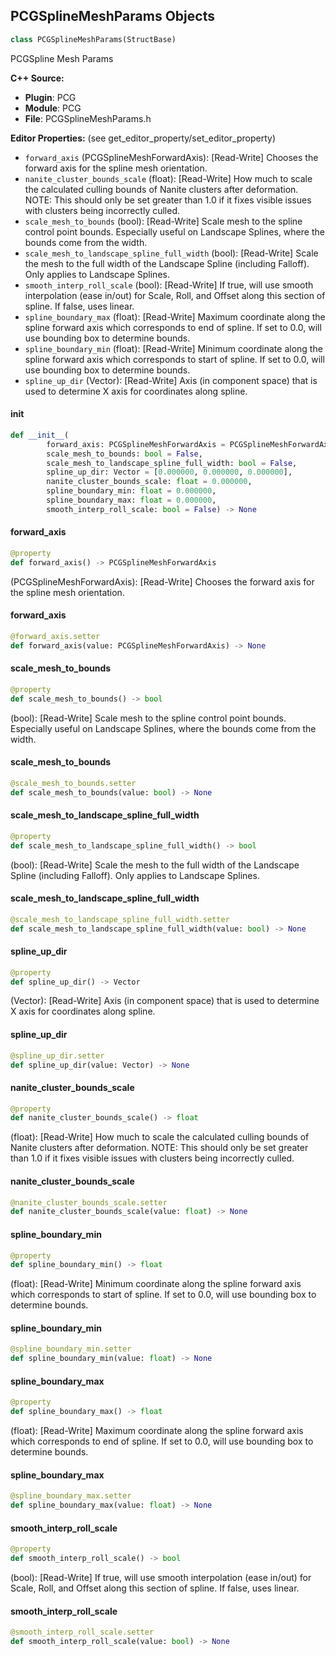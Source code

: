 ## PCGSplineMeshParams Objects

```python
class PCGSplineMeshParams(StructBase)
```

PCGSpline Mesh Params

**C++ Source:**

- **Plugin**: PCG
- **Module**: PCG
- **File**: PCGSplineMeshParams.h

**Editor Properties:** (see get_editor_property/set_editor_property)

- ``forward_axis`` (PCGSplineMeshForwardAxis):  [Read-Write] Chooses the forward axis for the spline mesh orientation.
- ``nanite_cluster_bounds_scale`` (float):  [Read-Write] How much to scale the calculated culling bounds of Nanite clusters after deformation.
  NOTE: This should only be set greater than 1.0 if it fixes visible issues with clusters being
  incorrectly culled.
- ``scale_mesh_to_bounds`` (bool):  [Read-Write] Scale mesh to the spline control point bounds. Especially useful on Landscape Splines, where the bounds come from the width.
- ``scale_mesh_to_landscape_spline_full_width`` (bool):  [Read-Write] Scale the mesh to the full width of the Landscape Spline (including Falloff). Only applies to Landscape Splines.
- ``smooth_interp_roll_scale`` (bool):  [Read-Write] If true, will use smooth interpolation (ease in/out) for Scale, Roll, and Offset along this section of spline. If false, uses linear.
- ``spline_boundary_max`` (float):  [Read-Write] Maximum coordinate along the spline forward axis which corresponds to end of spline. If set to 0.0, will use bounding box to determine bounds.
- ``spline_boundary_min`` (float):  [Read-Write] Minimum coordinate along the spline forward axis which corresponds to start of spline. If set to 0.0, will use bounding box to determine bounds.
- ``spline_up_dir`` (Vector):  [Read-Write] Axis (in component space) that is used to determine X axis for coordinates along spline.

<a id="unreal.PCGSplineMeshParams.__init__"></a>

#### __init__

```python
def __init__(
        forward_axis: PCGSplineMeshForwardAxis = PCGSplineMeshForwardAxis.X,
        scale_mesh_to_bounds: bool = False,
        scale_mesh_to_landscape_spline_full_width: bool = False,
        spline_up_dir: Vector = [0.000000, 0.000000, 0.000000],
        nanite_cluster_bounds_scale: float = 0.000000,
        spline_boundary_min: float = 0.000000,
        spline_boundary_max: float = 0.000000,
        smooth_interp_roll_scale: bool = False) -> None
```

<a id="unreal.PCGSplineMeshParams.forward_axis"></a>

#### forward_axis

```python
@property
def forward_axis() -> PCGSplineMeshForwardAxis
```

(PCGSplineMeshForwardAxis):  [Read-Write] Chooses the forward axis for the spline mesh orientation.

<a id="unreal.PCGSplineMeshParams.forward_axis"></a>

#### forward_axis

```python
@forward_axis.setter
def forward_axis(value: PCGSplineMeshForwardAxis) -> None
```

<a id="unreal.PCGSplineMeshParams.scale_mesh_to_bounds"></a>

#### scale_mesh_to_bounds

```python
@property
def scale_mesh_to_bounds() -> bool
```

(bool):  [Read-Write] Scale mesh to the spline control point bounds. Especially useful on Landscape Splines, where the bounds come from the width.

<a id="unreal.PCGSplineMeshParams.scale_mesh_to_bounds"></a>

#### scale_mesh_to_bounds

```python
@scale_mesh_to_bounds.setter
def scale_mesh_to_bounds(value: bool) -> None
```

<a id="unreal.PCGSplineMeshParams.scale_mesh_to_landscape_spline_full_width"></a>

#### scale_mesh_to_landscape_spline_full_width

```python
@property
def scale_mesh_to_landscape_spline_full_width() -> bool
```

(bool):  [Read-Write] Scale the mesh to the full width of the Landscape Spline (including Falloff). Only applies to Landscape Splines.

<a id="unreal.PCGSplineMeshParams.scale_mesh_to_landscape_spline_full_width"></a>

#### scale_mesh_to_landscape_spline_full_width

```python
@scale_mesh_to_landscape_spline_full_width.setter
def scale_mesh_to_landscape_spline_full_width(value: bool) -> None
```

<a id="unreal.PCGSplineMeshParams.spline_up_dir"></a>

#### spline_up_dir

```python
@property
def spline_up_dir() -> Vector
```

(Vector):  [Read-Write] Axis (in component space) that is used to determine X axis for coordinates along spline.

<a id="unreal.PCGSplineMeshParams.spline_up_dir"></a>

#### spline_up_dir

```python
@spline_up_dir.setter
def spline_up_dir(value: Vector) -> None
```

<a id="unreal.PCGSplineMeshParams.nanite_cluster_bounds_scale"></a>

#### nanite_cluster_bounds_scale

```python
@property
def nanite_cluster_bounds_scale() -> float
```

(float):  [Read-Write] How much to scale the calculated culling bounds of Nanite clusters after deformation.
NOTE: This should only be set greater than 1.0 if it fixes visible issues with clusters being
incorrectly culled.

<a id="unreal.PCGSplineMeshParams.nanite_cluster_bounds_scale"></a>

#### nanite_cluster_bounds_scale

```python
@nanite_cluster_bounds_scale.setter
def nanite_cluster_bounds_scale(value: float) -> None
```

<a id="unreal.PCGSplineMeshParams.spline_boundary_min"></a>

#### spline_boundary_min

```python
@property
def spline_boundary_min() -> float
```

(float):  [Read-Write] Minimum coordinate along the spline forward axis which corresponds to start of spline. If set to 0.0, will use bounding box to determine bounds.

<a id="unreal.PCGSplineMeshParams.spline_boundary_min"></a>

#### spline_boundary_min

```python
@spline_boundary_min.setter
def spline_boundary_min(value: float) -> None
```

<a id="unreal.PCGSplineMeshParams.spline_boundary_max"></a>

#### spline_boundary_max

```python
@property
def spline_boundary_max() -> float
```

(float):  [Read-Write] Maximum coordinate along the spline forward axis which corresponds to end of spline. If set to 0.0, will use bounding box to determine bounds.

<a id="unreal.PCGSplineMeshParams.spline_boundary_max"></a>

#### spline_boundary_max

```python
@spline_boundary_max.setter
def spline_boundary_max(value: float) -> None
```

<a id="unreal.PCGSplineMeshParams.smooth_interp_roll_scale"></a>

#### smooth_interp_roll_scale

```python
@property
def smooth_interp_roll_scale() -> bool
```

(bool):  [Read-Write] If true, will use smooth interpolation (ease in/out) for Scale, Roll, and Offset along this section of spline. If false, uses linear.

<a id="unreal.PCGSplineMeshParams.smooth_interp_roll_scale"></a>

#### smooth_interp_roll_scale

```python
@smooth_interp_roll_scale.setter
def smooth_interp_roll_scale(value: bool) -> None
```

<a id="unreal.PCGSplineSamplerParams"></a>
